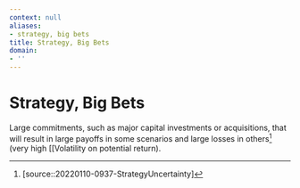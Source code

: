 ```yaml
---
context: null
aliases:
- strategy, big bets
title: Strategy, Big Bets
domain:
- ''
---
```


# Strategy, Big Bets

Large commitments, such as major capital investments or acquisitions, that will result in large payoffs in some scenarios and large losses in others[^1] (very high [[Volatility on potential return).

[^1]: [source::20220110-0937-StrategyUncertainty]
